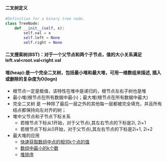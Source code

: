 #### 二叉树定义
```python
#Definition for a binary tree node.
class TreeNode:
    def __init__(self, x):
        self.val = x
        self.left = None
        self.right = None
```
#### 二叉搜索树(BST)：对于一个父节点和两个子节点，值的大小关系满足 left.val<root.val<right.val
#### 堆(heap):是一个完全二叉树，包括最小堆和最大堆，可用一维数组来描述, 插入或删除的复杂度为O(logn)
* 根节点一定是极值，该特性在堆中是递归的，根节点左右子树也是堆
* 最小堆(根节点在所有数据中最小)；最大堆(根节点在所有数据中最大)
* 完全二叉树 是 一种除了最后一层之外的其他每一层都被完全填充，并且所有结点都保持向左对齐的树；
* 堆中父节点和子节点下标关系
    * 若根节点下标从1开始，对于父节点i,其左右节点的下标是2i, 2i+1
    * 若根节点下标从0开始，对于父节点i,其左右节点的下标是2i+1, 2i+2
* 最大堆的应用
    * [快速获取数组中点的相邻k个点的值](https://github.com/WenwenTong/coding_algorithm/blob/master/数据结构/数组和字符串/快速获取数组中点的相邻k个点的值.md)
    * [数组中最小的k个数](https://github.com/WenwenTong/coding_algorithm/blob/master/数据结构/数组和字符串/数组中最小的k个数.md)
    * [堆排序](https://github.com/WenwenTong/coding_algorithm/blob/master/算法/排序和查找算法/经典排序算法.md)

